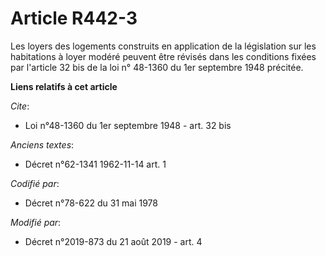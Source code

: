 # Article R442-3

Les loyers des logements construits en application de la législation sur les habitations à loyer modéré peuvent être révisés
dans les conditions fixées par l'article 32 bis de la loi n° 48-1360 du 1er septembre 1948 précitée.

**Liens relatifs à cet article**

_Cite_:

  - Loi n°48-1360 du 1er septembre 1948 - art. 32 bis

_Anciens textes_:

  - Décret n°62-1341 1962-11-14 art. 1

_Codifié par_:

  - Décret n°78-622 du 31 mai 1978

_Modifié par_:

  - Décret n°2019-873 du 21 août 2019 - art. 4
